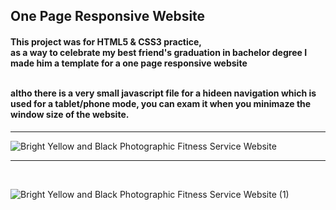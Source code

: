 <h2>One Page Responsive Website </h2>

<h4> This project was for HTML5 & CSS3 practice, </br>
  as a way to celebrate my best friend's graduation in bachelor degree I made him a template for a one page responsive website </br>
</br>
  
altho there is a very small javascript file for a hideen navigation which is used for a tablet/phone mode, you can exam it
when you minimaze the window size of the website. </h4>

---

![Bright Yellow and Black Photographic Fitness Service Website](https://user-images.githubusercontent.com/112869651/200921300-a7ffaeea-4b9d-48d7-b1bb-e4a545f70aa0.jpg)

---
</br>

![Bright Yellow and Black Photographic Fitness Service Website (1)](https://user-images.githubusercontent.com/112869651/200923367-c53ebe3b-bbee-4711-a2b3-bb78430028d8.jpg)
